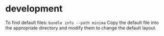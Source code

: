 # development

To find default files:
`bundle info --path minima`
Copy the default file into the appropriate directory and modify them to change the default layout.
